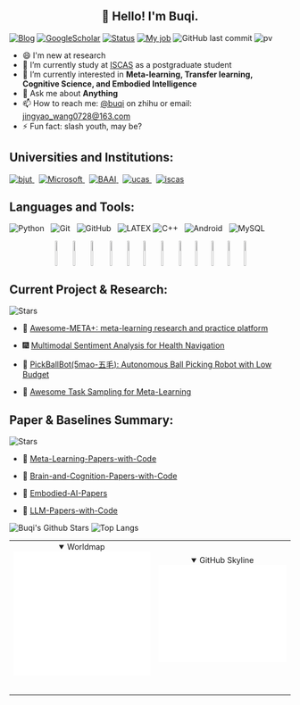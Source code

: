 <h2 align="center">👋 Hello! I'm Buqi.</h2>
<!-- <p align="center">
  <a href="https://www.researchgate.net/profile/Jingyao-Wang-15">ResearchGate</a> •
  <a href="https://www.zhihu.com/people/wang-dou-ya-11">Blog</a> •
  <a href="https://scholar.google.com/citations?user=btThEsYAAAAJ&hl=zh-CN">GoogleScholar</a>
</p> -->

[![Blog](https://img.shields.io/badge/Blog-Buqi-informational?style=flat-square&color=black&logo=vercel&logoColor=white)](https://www.zhihu.com/people/wang-dou-ya-11)
[![GoogleScholar](https://img.shields.io/badge/Google-Research-blue?style=flat-square&logo=google&logoColor=white)](https://scholar.google.com/citations?user=btThEsYAAAAJ&hl=zh-CN)
[![Status](https://img.shields.io/badge/Status-Stable-success?style=flat-square&logo=gravatar&logoColor=white)](https://en.wikipedia.org/wiki/Life)
[![My job](https://img.shields.io/badge/My%20job-M.Sc.-success?style=flat-square&logo=microgenetics&logoColor=white)](http://www.is.cas.cn/)
![GitHub last commit](https://img.shields.io/github/last-commit/WangJingyao07/WangJingyao07)
![pv](https://pageview.vercel.app/?github_user=WangJingyao07)

- 😄 I'm new at research
- 🔭 I’m currently study at [ISCAS](http://www.is.cas.cn/) as a postgraduate student
- 🌱 I’m currently interested in **Meta-learning, Transfer learning, Cognitive Science, and Embodied Intelligence**
- 💬 Ask me about **Anything**
- 📫 How to reach me: [@buqi](https://www.zhihu.com/people/wang-dou-ya-11) on zhihu or email: <jingyao_wang0728@163.com>
- ⚡ Fun fact: slash youth, may be?


## **Universities and Institutions:** 

<p align="left"> 
    <a href="https://www.bjut.edu.cn/" target="_blank" rel="noreferrer"> <img src="https://github.com/WangJingyao07/WangJingyao07/assets/45681444/4bd575d0-86b2-4625-9bbe-a4f1cf08fc5f" alt="bjut" width="60" height="60"/> </a> &nbsp;
   <a href="https://www.microsoft.com/" target="_blank" rel="noreferrer"> <img src="https://github.com/WangJingyao07/WangJingyao07/assets/45681444/aeb2aee0-55f7-4ac0-967d-320cf4723339" alt="Microsoft" width="70" height="60"/> </a> &nbsp;
    <a href="https://www.baai.ac.cn/english.html" target="_blank" rel="noreferrer"> <img src="https://github.com/WangJingyao07/WangJingyao07/assets/45681444/b8e2acb0-339d-4a54-9069-9d52c19a4f27" alt="BAAI" width="80" height="60"/> </a> &nbsp;
   <a href="https://www.ucas.ac.cn/" target="_blank" rel="noreferrer"> <img src="https://github.com/WangJingyao07/WangJingyao07/assets/45681444/fa2e4aee-58e5-481a-b869-53b5582bc42f" alt="ucas" width="70" height="65"/> </a> &nbsp;
   <a href="http://www.iscas.ac.cn/" target="_blank" rel="noreferrer"> <img src="https://github.com/WangJingyao07/WangJingyao07/assets/45681444/5b1df337-891b-4b2b-9758-ddb3a63fc547" alt="iscas" width="80" height="70"/> </a> 
</p>
 

## **Languages and Tools:** 

![Python](https://img.shields.io/badge/-Python-black?logo=Python&style=social)&nbsp;&nbsp;
![Git](https://img.shields.io/badge/-Git-black?logo=git&style=social)&nbsp;&nbsp;
![GitHub](https://img.shields.io/badge/-GitHub-black?logo=github&style=social)&nbsp;&nbsp;
![LATEX](https://img.shields.io/badge/-LATEX-black?logo=latex&style=social)
![C++](https://img.shields.io/badge/-c++-black?logo=c%2B%2B&style=social)&nbsp;&nbsp;
![Android](https://img.shields.io/badge/-Android-black?logo=android&style=social)&nbsp;&nbsp;
![MySQL](https://img.shields.io/badge/-MySQL-black?logo=mysql&style=social)&nbsp;&nbsp;

<div align="center">
  <img align="center"  height="45" width="6%" src="https://cdn.jsdelivr.net/gh/devicons/devicon/icons/python/python-original.svg">
  <img align="center"  height="45" width="5%" src="https://cdn.jsdelivr.net/gh/devicons/devicon/icons/cplusplus/cplusplus-original.svg">
  <img align="center"  height="45" width="6%" src="https://cdn.jsdelivr.net/gh/devicons/devicon/icons/c/c-original.svg">
  <img align="center"  height="45" width="6%" src="https://cdn.jsdelivr.net/gh/devicons/devicon/icons/android/android-original.svg">
  <img align="center"  height="45" width="5%" src="https://cdn.jsdelivr.net/gh/devicons/devicon/icons/matlab/matlab-original.svg">
  <img align="center"  height="45" width="5%" src="https://cdn.jsdelivr.net/gh/devicons/devicon/icons/pytorch/pytorch-original.svg">
  <img align="center"  height="45" width="6%" src="https://cdn.jsdelivr.net/gh/devicons/devicon/icons/tensorflow/tensorflow-original.svg">
  <img align="center"  height="45" width="5%" src="https://cdn.jsdelivr.net/gh/devicons/devicon/icons/arduino/arduino-original.svg">
  <img align="center"  height="45" width="5%" src="https://cdn.jsdelivr.net/gh/devicons/devicon/icons/blender/blender-original.svg">
  <img align="center"  height="45" width="5%" src="https://cdn.jsdelivr.net/gh/devicons/devicon/icons/docker/docker-original.svg">
  <img align="center"  height="45" width="5%" src="https://cdn.jsdelivr.net/gh/devicons/devicon/icons/jupyter/jupyter-original.svg">
  <img align="center"  height="45" width="5%" src="https://cdn.jsdelivr.net/gh/devicons/devicon/icons/ros/ros-original.svg">
</div>

## **Current Project & Research:** 

![Stars](https://img.shields.io/github/stars/WangJingyao07)

- 🎇 [Awesome-META+: meta-learning research and practice platform](https://wangjingyao07.github.io/Awesome-Meta-Learning-Platform/)

- 🎆 [Multimodal Sentiment Analysis for Health Navigation](https://github.com/WangJingyao07/Multimodal-Sentiment-Analysis-for-Health-Navigation)

- 🎈 [PickBallBot(5mao-五毛): Autonomous Ball Picking Robot with Low Budget](https://github.com/WangJingyao07/PickBallBot-5mao/tree/main)

- 🌈 [Awesome Task Sampling for Meta-Learning](https://github.com/WangJingyao07/Adaptive-Sampler)

## **Paper & Baselines Summary:** 

![Stars](https://img.shields.io/github/stars/WangJingyao07/Meta-Learning-Papers-with-Code)

- 🥇 [Meta-Learning-Papers-with-Code](https://github.com/WangJingyao07/Meta-Learning-Papers-with-Code)

- 🥈 [Brain-and-Cognition-Papers-with-Code](https://github.com/WangJingyao07/Brain-and-Cognition-Papers-with-Code)

- 🥉 [Embodied-AI-Papers](https://github.com/WangJingyao07/Embodied-AI-Papers-with-Code)

- 🏅 [LLM-Papers-with-Code](https://github.com/WangJingyao07/LLM-Papers-with-Code)



![Buqi's Github Stars](https://github-readme-stats.vercel.app/api?username=WangJingyao07&count_private=true&show_icons=true)
![Top Langs](https://github-readme-stats.vercel.app/api/top-langs/?username=WangJingyao07&hide=TeX&layout=compact)

</table>

<table>
  <tr>
    <td align="center">
      <details open><summary>Worldmap</summary><img src="https://github.com/lowlighter/metrics/blob/examples/metrics.plugin.stargazers.worldmap.svg" alt=""></img></details>
    </td>
    <td align="center">
      <details open><summary>GitHub Skyline</summary><a href="https://skyline.github.com/WangJingyao07/2023"><img src="https://github.com/lowlighter/metrics/blob/examples/metrics.plugin.skyline.svg" alt=""></img></a></details>
<!--       <details><summary>GitHub City</summary><a href="https://honzaap.github.io/GithubCity/?name=WangJingyao07&year=2023"><img src="https://github.com/lowlighter/metrics/blob/examples/metrics.plugin.skyline.city.svg" alt=""></img></a></details> -->
    </td>
  </tr>
  <tr>
    <td colspan="2" rowspan="1" align="center">
      <img src="https://github.com/WangJingyao07/WangJingyao07/blob/master/src/assert/metrics.plugin.reactions.svg" alt=""></img>
    </td>
  </tr>
  <tr>
    <td>


